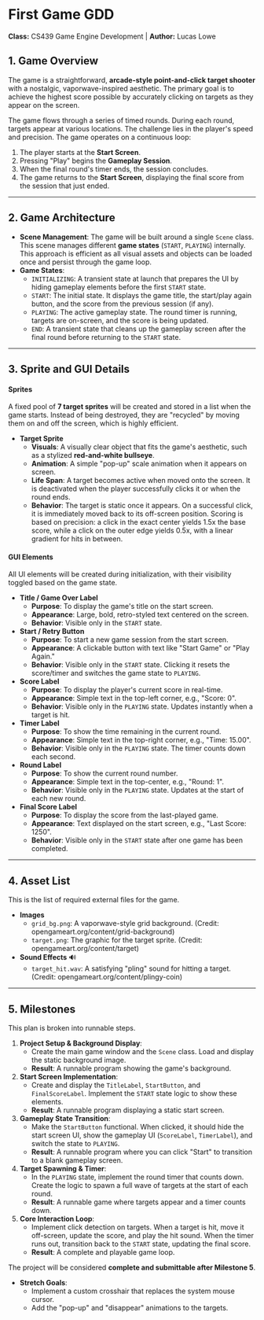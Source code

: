 # First Game GDD
**Class:** CS439 Game Engine Development | **Author:** Lucas Lowe

## 1. Game Overview
The game is a straightforward, **arcade-style point-and-click target shooter** with a nostalgic, vaporwave-inspired aesthetic. The primary goal is to achieve the highest score possible by accurately clicking on targets as they appear on the screen.

The game flows through a series of timed rounds. During each round, targets appear at various locations. The challenge lies in the player's speed and precision. The game operates on a continuous loop:
1.  The player starts at the **Start Screen**.
2.  Pressing "Play" begins the **Gameplay Session**.
3.  When the final round's timer ends, the session concludes.
4.  The game returns to the **Start Screen**, displaying the final score from the session that just ended.

---

## 2. Game Architecture

* **Scene Management**: The game will be built around a single `Scene` class. This scene manages different **game states** (`START`, `PLAYING`) internally. This approach is efficient as all visual assets and objects can be loaded once and persist through the game loop.
* **Game States**:
    * `INITIALIZING`: A transient state at launch that prepares the UI by hiding gameplay elements before the first `START` state.
    * `START`: The initial state. It displays the game title, the start/play again button, and the score from the previous session (if any).
    * `PLAYING`: The active gameplay state. The round timer is running, targets are on-screen, and the score is being updated.
    * `END`: A transient state that cleans up the gameplay screen after the final round before returning to the `START` state.

---

## 3. Sprite and GUI Details

#### Sprites
A fixed pool of **7 target sprites** will be created and stored in a list when the game starts. Instead of being destroyed, they are "recycled" by moving them on and off the screen, which is highly efficient.

* **Target Sprite**
    * **Visuals**: A visually clear object that fits the game's aesthetic, such as a stylized **red-and-white bullseye**.
    * **Animation**: A simple "pop-up" scale animation when it appears on screen.
    * **Life Span**: A target becomes active when moved onto the screen. It is deactivated when the player successfully clicks it or when the round ends.
    * **Behavior**: The target is static once it appears. On a successful click, it is immediately moved back to its off-screen position. Scoring is based on precision: a click in the exact center yields 1.5x the base score, while a click on the outer edge yields 0.5x, with a linear gradient for hits in between.

#### GUI Elements
All UI elements will be created during initialization, with their visibility toggled based on the game state.

* **Title / Game Over Label**
    * **Purpose**: To display the game's title on the start screen.
    * **Appearance**: Large, bold, retro-styled text centered on the screen.
    * **Behavior**: Visible only in the `START` state.
* **Start / Retry Button**
    * **Purpose**: To start a new game session from the start screen.
    * **Appearance**: A clickable button with text like "Start Game" or "Play Again."
    * **Behavior**: Visible only in the `START` state. Clicking it resets the score/timer and switches the game state to `PLAYING`.
* **Score Label**
    * **Purpose**: To display the player's current score in real-time.
    * **Appearance**: Simple text in the top-left corner, e.g., "Score: 0".
    * **Behavior**: Visible only in the `PLAYING` state. Updates instantly when a target is hit.
* **Timer Label**
    * **Purpose**: To show the time remaining in the current round.
    * **Appearance**: Simple text in the top-right corner, e.g., "Time: 15.00".
    * **Behavior**: Visible only in the `PLAYING` state. The timer counts down each second.
* **Round Label**
    * **Purpose**: To show the current round number.
    * **Appearance**: Simple text in the top-center, e.g., "Round: 1".
    * **Behavior**: Visible only in the `PLAYING` state. Updates at the start of each new round.
* **Final Score Label**
    * **Purpose**: To display the score from the last-played game.
    * **Appearance**: Text displayed on the start screen, e.g., "Last Score: 1250".
    * **Behavior**: Visible only in the `START` state after one game has been completed.

---

## 4. Asset List
This is the list of required external files for the game.

* **Images**
    * `grid_bg.png`: A vaporwave-style grid background. (Credit: opengameart.org/content/grid-background)
    * `target.png`: The graphic for the target sprite. (Credit: opengameart.org/content/target)
* **Sound Effects** 🔊
    * `target_hit.wav`: A satisfying "pling" sound for hitting a target. (Credit: opengameart.org/content/plingy-coin)

---

## 5. Milestones
This plan is broken into runnable steps.

1.  **Project Setup & Background Display**:
    * Create the main game window and the `Scene` class. Load and display the static background image.
    * **Result**: A runnable program showing the game's background.
2.  **Start Screen Implementation**:
    * Create and display the `TitleLabel`, `StartButton`, and `FinalScoreLabel`. Implement the `START` state logic to show these elements.
    * **Result**: A runnable program displaying a static start screen.
3.  **Gameplay State Transition**:
    * Make the `StartButton` functional. When clicked, it should hide the start screen UI, show the gameplay UI (`ScoreLabel`, `TimerLabel`), and switch the state to `PLAYING`.
    * **Result**: A runnable program where you can click "Start" to transition to a blank gameplay screen.
4.  **Target Spawning & Timer**:
    * In the `PLAYING` state, implement the round timer that counts down. Create the logic to spawn a full wave of targets at the start of each round.
    * **Result**: A runnable game where targets appear and a timer counts down.
5.  **Core Interaction Loop**:
    * Implement click detection on targets. When a target is hit, move it off-screen, update the score, and play the hit sound. When the timer runs out, transition back to the `START` state, updating the final score.
    * **Result**: A complete and playable game loop.

The project will be considered **complete and submittable after Milestone 5**.

* **Stretch Goals**:
    * Implement a custom crosshair that replaces the system mouse cursor.
    * Add the "pop-up" and "disappear" animations to the targets.
